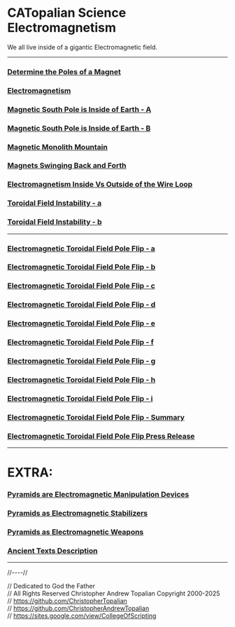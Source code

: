 # CATopalian Science Electromagnetism
We all live inside of a gigantic Electromagnetic field.  

---
 
 ### [Determine the Poles of a Magnet](src/determine_poles_of_magnet/determine_poles_of_magnet.md)  

  ### [Electromagnetism](src/electromagnetism/electromagnetism.md)  

### [Magnetic South Pole is Inside of Earth - A](src/magnetic_south_pole_is_inside_earth/magnetic_south_pole_is_inside_earth_a.md)  

### [Magnetic South Pole is Inside of Earth - B](src/magnetic_south_pole_is_inside_earth/magnetic_south_pole_is_inside_earth_b.md)  

### [Magnetic Monolith Mountain](src/magnetic_monolith_mountain/magnetic_monolith_mountain.md)  

### [Magnets Swinging Back and Forth](src/magnets_swinging_back_and_forth/magnets_swinging_back_and_forth.md)  

### [Electromagnetism Inside Vs Outside of the Wire Loop](src/electromagnetism_inside_vs_outside_of_the_wire_loop/electromagnetism_inside_vs_outside_of_the_wire_loop.md)  

### [Toroidal Field Instability - a](src/toroidal_field_instability/toroidal_field_instability_a.md)  

### [Toroidal Field Instability - b](src/toroidal_field_instability/toroidal_field_instability_b.md)  

---

### [Electromagnetic Toroidal Field Pole Flip - a](src/pole_flips/electromagnetic_toroidal_field_pole_flip_a.md)  

### [Electromagnetic Toroidal Field Pole Flip - b](src/pole_flips/electromagnetic_toroidal_field_pole_flip_b.md)  

### [Electromagnetic Toroidal Field Pole Flip - c](src/pole_flips/electromagnetic_toroidal_field_pole_flip_c.md)  

### [Electromagnetic Toroidal Field Pole Flip - d](src/pole_flips/electromagnetic_toroidal_field_pole_flip_d.md)  

### [Electromagnetic Toroidal Field Pole Flip - e](src/pole_flips/electromagnetic_toroidal_field_pole_flip_e.md)  

### [Electromagnetic Toroidal Field Pole Flip - f](src/pole_flips/electromagnetic_toroidal_field_pole_flip_f.md)  

### [Electromagnetic Toroidal Field Pole Flip - g](src/pole_flips/electromagnetic_toroidal_field_pole_flip_g.md)  

### [Electromagnetic Toroidal Field Pole Flip - h](src/pole_flips/electromagnetic_toroidal_field_pole_flip_h.md)  

### [Electromagnetic Toroidal Field Pole Flip - i](src/pole_flips/electromagnetic_toroidal_field_pole_flip_i.md)  

### [Electromagnetic Toroidal Field Pole Flip - Summary](src/pole_flips/electromagnetic_toroidal_field_pole_flip_summary.md)  

### [Electromagnetic Toroidal Field Pole Flip Press Release](src/pole_flips/electromagnetic_toroidal_field_pole_flip_press_release.md)  

---

# EXTRA:

### [Pyramids are Electromagnetic Manipulation Devices](src/pyramids/pyramids_are_electromagnetic_manipulation_devices.md)  

### [Pyramids as Electromagnetic Stabilizers](src/pyramids/pyramids_as_electromagnetic_stabilizers.md)  

### [Pyramids as Electromagnetic Weapons](src/pyramids/pyramids_as_electromagnetic_weapons.md)  

### [Ancient Texts Description](src/ancient_texts_description/ancient_texts_description_a.md)  

---

//----//

// Dedicated to God the Father  
// All Rights Reserved Christopher Andrew Topalian Copyright 2000-2025  
// https://github.com/ChristopherTopalian  
// https://github.com/ChristopherAndrewTopalian  
// https://sites.google.com/view/CollegeOfScripting  

